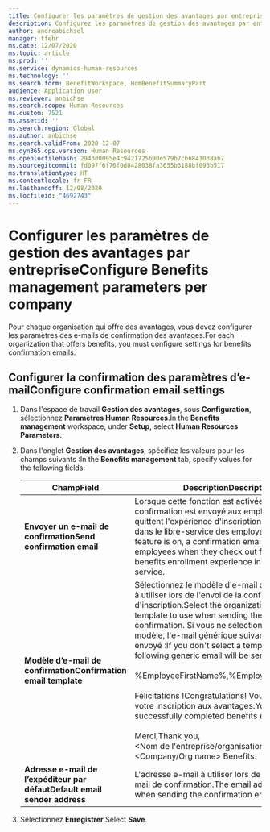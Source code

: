 ```yaml
---
title: Configurer les paramètres de gestion des avantages par entreprise
description: Configurez les paramètres de gestion des avantages par entreprise dans Microsoft Dynamics 365 Human Resources.
author: andreabichsel
manager: tfehr
ms.date: 12/07/2020
ms.topic: article
ms.prod: ''
ms.service: dynamics-human-resources
ms.technology: ''
ms.search.form: BenefitWorkspace, HcmBenefitSummaryPart
audience: Application User
ms.reviewer: anbichse
ms.search.scope: Human Resources
ms.custom: 7521
ms.assetid: ''
ms.search.region: Global
ms.author: anbichse
ms.search.validFrom: 2020-12-07
ms.dyn365.ops.version: Human Resources
ms.openlocfilehash: 2943d0095e4c9421725b90e579b7cbb841038ab7
ms.sourcegitcommit: fd097f6f76f0d8428038fa3655b3188bf093b517
ms.translationtype: HT
ms.contentlocale: fr-FR
ms.lasthandoff: 12/08/2020
ms.locfileid: "4692743"
---
```

# <a name="configure-benefits-management-parameters-per-company"></a><span data-ttu-id="2efed-103">Configurer les paramètres de gestion des avantages par entreprise</span><span class="sxs-lookup"><span data-stu-id="2efed-103">Configure Benefits management parameters per company</span></span>

<span data-ttu-id="2efed-104">Pour chaque organisation qui offre des avantages, vous devez configurer les paramètres des e-mails de confirmation des avantages.</span><span class="sxs-lookup"><span data-stu-id="2efed-104">For each organization that offers benefits, you must configure settings for benefits confirmation emails.</span></span>

## <a name="configure-confirmation-email-settings"></a><span data-ttu-id="2efed-105">Configurer la confirmation des paramètres d’e-mail</span><span class="sxs-lookup"><span data-stu-id="2efed-105">Configure confirmation email settings</span></span>

1. <span data-ttu-id="2efed-106">Dans l'espace de travail **Gestion des avantages**, sous **Configuration**, sélectionnez **Paramètres Human Resources**.</span><span class="sxs-lookup"><span data-stu-id="2efed-106">In the **Benefits management** workspace, under **Setup**, select **Human Resources Parameters**.</span></span>

2. <span data-ttu-id="2efed-107">Dans l'onglet **Gestion des avantages**, spécifiez les valeurs pour les champs suivants :</span><span class="sxs-lookup"><span data-stu-id="2efed-107">In the **Benefits management** tab, specify values for the following fields:</span></span> 

   | <span data-ttu-id="2efed-108">Champ</span><span class="sxs-lookup"><span data-stu-id="2efed-108">Field</span></span> | <span data-ttu-id="2efed-109">Description</span><span class="sxs-lookup"><span data-stu-id="2efed-109">Description</span></span> |
   | --- | --- |
   | <span data-ttu-id="2efed-110">**Envoyer un e-mail de confirmation**</span><span class="sxs-lookup"><span data-stu-id="2efed-110">**Send confirmation email**</span></span> | <span data-ttu-id="2efed-111">Lorsque cette fonction est activée, un e-mail de confirmation est envoyé aux employés lorsqu'ils quittent l'expérience d'inscription aux avantages dans le libre-service des employés.</span><span class="sxs-lookup"><span data-stu-id="2efed-111">When this feature is on, a confirmation email will be sent to employees when they check out from the benefits enrollment experience in Employee self-service.</span></span> |
   | <span data-ttu-id="2efed-112">**Modèle d’e-mail de confirmation**</span><span class="sxs-lookup"><span data-stu-id="2efed-112">**Confirmation email template**</span></span> | <span data-ttu-id="2efed-113">Sélectionnez le modèle d'e-mail de l'organisation à utiliser lors de l'envoi de la confirmation d'inscription.</span><span class="sxs-lookup"><span data-stu-id="2efed-113">Select the organization email template to use when sending the enrollment confirmation.</span></span> <span data-ttu-id="2efed-114">Si vous ne sélectionnez pas de modèle, l'e-mail générique suivant sera envoyé :</span><span class="sxs-lookup"><span data-stu-id="2efed-114">If you don't select a template, the following generic email will be sent:</span></span><br><br><span data-ttu-id="2efed-115">%EmployeeFirstName%,</span><span class="sxs-lookup"><span data-stu-id="2efed-115">%EmployeeFirstName%,</span></span><br><br><span data-ttu-id="2efed-116">Félicitations !</span><span class="sxs-lookup"><span data-stu-id="2efed-116">Congratulations!</span></span> <span data-ttu-id="2efed-117">Vous avez terminé votre inscription aux avantages.</span><span class="sxs-lookup"><span data-stu-id="2efed-117">You’ve successfully completed benefits enrollment.</span></span><br><br><span data-ttu-id="2efed-118">Merci,</span><span class="sxs-lookup"><span data-stu-id="2efed-118">Thank you,</span></span><br><span data-ttu-id="2efed-119"><Nom de l'entreprise/organisation> Avantages.</span><span class="sxs-lookup"><span data-stu-id="2efed-119"><Company/Org name> Benefits.</span></span> |
   | <span data-ttu-id="2efed-120">**Adresse e-mail de l’expéditeur par défaut**</span><span class="sxs-lookup"><span data-stu-id="2efed-120">**Default email sender address**</span></span> | <span data-ttu-id="2efed-121">L'adresse e-mail à utiliser lors de l'envoi de l'e-mail de confirmation.</span><span class="sxs-lookup"><span data-stu-id="2efed-121">The email address to use when sending the confirmation email.</span></span> |

3. <span data-ttu-id="2efed-122">Sélectionnez **Enregistrer**.</span><span class="sxs-lookup"><span data-stu-id="2efed-122">Select **Save**.</span></span>